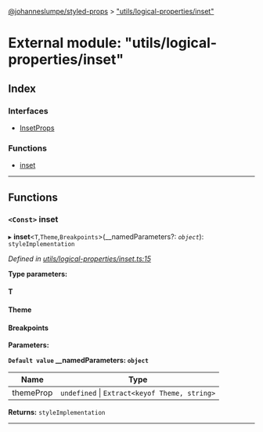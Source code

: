 [@johanneslumpe/styled-props](../README.md) > ["utils/logical-properties/inset"](../modules/_utils_logical_properties_inset_.md)

# External module: "utils/logical-properties/inset"

## Index

### Interfaces

* [InsetProps](../interfaces/_utils_logical_properties_inset_.insetprops.md)

### Functions

* [inset](_utils_logical_properties_inset_.md#inset)

---

## Functions

<a id="inset"></a>

### `<Const>` inset

▸ **inset**<`T`,`Theme`,`Breakpoints`>(__namedParameters?: *`object`*): `styleImplementation`

*Defined in [utils/logical-properties/inset.ts:15](https://github.com/johanneslumpe/styled-props/blob/8e709f1/src/utils/logical-properties/inset.ts#L15)*

**Type parameters:**

#### T 
#### Theme 
#### Breakpoints 
**Parameters:**

**`Default value` __namedParameters: `object`**

| Name | Type |
| ------ | ------ |
| themeProp | `undefined` \| `Extract<keyof Theme, string>` |

**Returns:** `styleImplementation`

___

